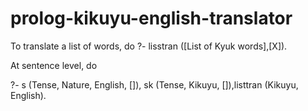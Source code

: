 # prolog-kikuyu-english-translator

To translate a list of words, do
?-  lisstran ([List of Kyuk words],[X]).

At sentence level, do

?- s (Tense, Nature,  English, []), sk (Tense, Kikuyu, []),listtran (Kikuyu, English).
